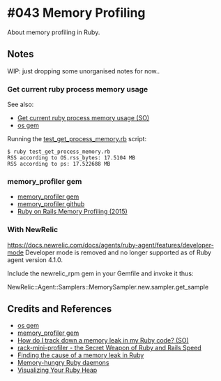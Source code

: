# #043 Memory Profiling

About memory profiling in Ruby.

## Notes

WIP: just dropping some unorganised notes for now..

### Get current ruby process memory usage

See also:

* [Get current ruby process memory usage (SO)](https://stackoverflow.com/questions/7220896/get-current-ruby-process-memory-usage)
* [os gem](https://rubygems.org/gems/os)

Running the [test_get_process_memory.rb](./test_get_process_memory.rb) script:

    $ ruby test_get_process_memory.rb
    RSS according to OS.rss_bytes: 17.5104 MB
    RSS according to ps: 17.522688 MB

### memory_profiler gem

* [memory_profiler gem](https://rubygems.org/gems/memory_profiler)
* [memory_profiler github](https://github.com/SamSaffron/memory_profiler)
* [Ruby on Rails Memory Profiling (2015)](https://thejspr.com/blog/ruby-on-rails-memory-profiling/)

### With NewRelic

<https://docs.newrelic.com/docs/agents/ruby-agent/features/developer-mode>
Developer mode is removed and no longer supported as of Ruby agent version 4.1.0.

Include the newrelic_rpm gem in your Gemfile and invoke it thus:

NewRelic::Agent::Samplers::MemorySampler.new.sampler.get_sample

## Credits and References

* [os gem](https://rubygems.org/gems/os)
* [memory_profiler gem](https://rubygems.org/gems/memory_profiler)
* [How do I track down a memory leak in my Ruby code? (SO)](https://stackoverflow.com/questions/20956401/how-do-i-track-down-a-memory-leak-in-my-ruby-code)
* [rack-mini-profiler - the Secret Weapon of Ruby and Rails Speed](https://www.speedshop.co/2015/08/05/rack-mini-profiler-the-secret-weapon.html)
* [Finding the cause of a memory leak in Ruby](https://stackoverflow.com/questions/20385767/finding-the-cause-of-a-memory-leak-in-ruby)
* [Memory-hungry Ruby daemons](http://www.mikeperham.com/2009/05/25/memory-hungry-ruby-daemons/)
* [Visualizing Your Ruby Heap](https://tenderlovemaking.com/2017/09/27/visualizing-your-ruby-heap.html)
